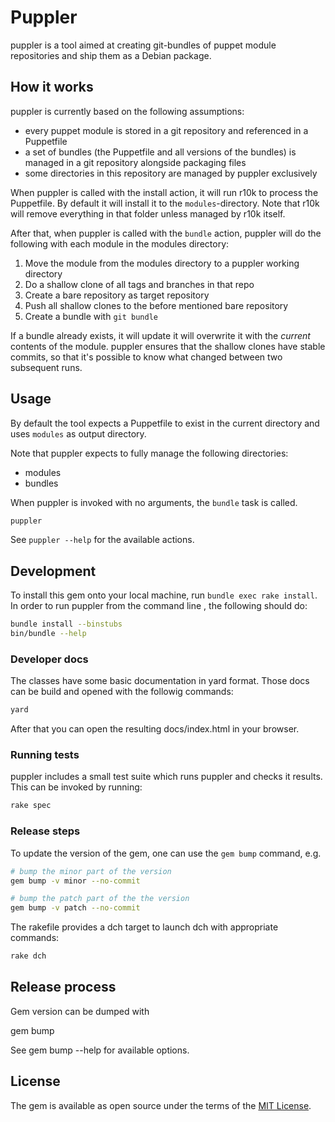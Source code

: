 # Puppler

puppler is a tool aimed at creating git-bundles of puppet module repositories and ship
them as a Debian package.


## How it works

puppler is currently based on the following assumptions:

* every puppet module is stored in a git repository and referenced in a Puppetfile
* a set of bundles (the Puppetfile and all versions of the bundles) is managed in a git repository alongside
  packaging files
* some directories in this repository are managed by puppler exclusively

When puppler is called with the install action, it will run r10k to process the Puppetfile. 
By default it will install it to the `modules`-directory. Note that r10k will remove everything in
that folder unless managed by r10k itself.

After that, when puppler is called with the `bundle` action, puppler will do the following with each module
in the modules directory:

1. Move the module from the modules directory to a puppler working directory
2. Do a shallow clone of all tags and branches in that repo
3. Create a bare repository as target repository
4. Push all shallow clones to the before mentioned bare repository
5. Create a bundle with `git bundle`

If a bundle already exists, it will update it will overwrite it with the *current* contents of the module.
puppler ensures that the shallow clones have stable commits, so that it's possible to know what changed between
two subsequent runs.

## Usage

By default the tool expects a Puppetfile to exist in the current directory and
uses `modules` as output directory.

Note that puppler expects to fully manage the following directories:

* modules
* bundles

When puppler is invoked with no arguments, the ``bundle`` task is called.
 
```bash
puppler
``` 

See ``puppler --help`` for the available actions.

## Development

To install this gem onto your local machine, run `bundle exec rake install`.  In order to run
puppler from the command line , the following should do:

```bash
bundle install --binstubs
bin/bundle --help
```


### Developer docs

The classes have some basic documentation in yard format. Those docs can be build and opened
with the followig commands:

```bash 
yard
```

After that you can open the resulting docs/index.html in your browser.

### Running tests

puppler includes a small test suite which runs puppler and checks it results. This
can be invoked by running:

```bash
rake spec
```

### Release steps

To update the version of the gem, one can use the ``gem bump`` command, e.g.

```bash
# bump the minor part of the version
gem bump -v minor --no-commit

# bump the patch part of the the version
gem bump -v patch --no-commit
```

The rakefile provides a dch target to launch dch with appropriate commands:

```bash
rake dch
```

## Release process

Gem version can be dumped with

gem bump

See gem bump --help for available options.

## License

The gem is available as open source under the terms of the [MIT License](http://opensource.org/licenses/MIT).

